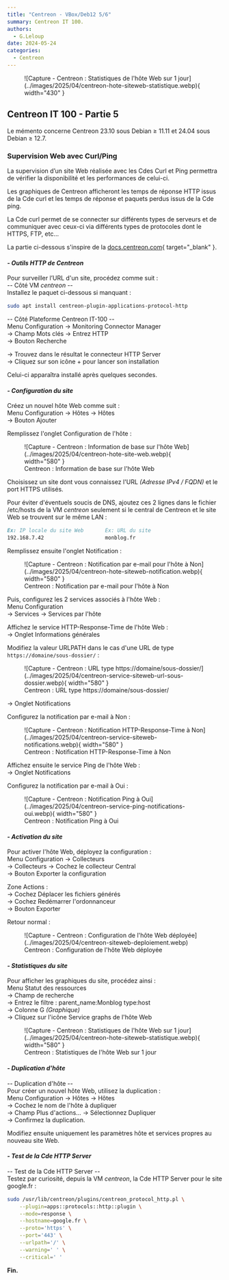 ```yaml
---
title: "Centreon - VBox/Deb12 5/6"
summary: Centreon IT 100.
authors: 
  - G.Leloup
date: 2024-05-24
categories: 
  - Centreon
---
```


<figure markdown>
  ![Capture - Centreon : Statistiques de l'hôte Web sur 1 jour](../images/2025/04/centreon-hote-siteweb-statistique.webp){ width="430" }
</figure>

## Centreon IT 100 - Partie 5

Le mémento concerne Centreon 23.10 sous Debian ≥ 11.11 et 24.04 sous Debian ≥ 12.7.

### Supervision Web avec Curl/Ping

La supervision d’un site Web réalisée avec les Cdes Curl et Ping permettra de vérifier la disponibilité et les performances de celui-ci.

Les graphiques de Centreon afficheront les temps de réponse HTTP issus de la Cde curl et les temps de réponse et paquets perdus issus de la Cde ping.

La Cde curl permet de se connecter sur différents types de serveurs et de communiquer avec ceux-ci via différents types de protocoles dont le HTTPS, FTP, etc…

La partie ci-dessous s'inspire de la [docs.centreon.com](../medias/Centreon-applications-protocol-http.pdf){ target="_blank" }.

#### _- Outils HTTP de Centreon_

Pour surveiller l’URL d'un site, procédez comme suit :  
-- Côté VM _centreon_ --  
Installez le paquet ci-dessous si manquant :

```bash
sudo apt install centreon-plugin-applications-protocol-http
```

<!-- more -->

-- Côté Plateforme Centreon IT-100 --  
Menu Configuration -> Monitoring Connector Manager  
-> Champ Mots clés -> Entrez HTTP  
-> Bouton Recherche

-> Trouvez dans le résultat le connecteur HTTP Server  
-> Cliquez sur son icône + pour lancer son installation

Celui-ci apparaîtra installé après quelques secondes.

#### _- Configuration du site_

Créez un nouvel hôte Web comme suit :  
Menu Configuration -> Hôtes -> Hôtes  
-> Bouton Ajouter

Remplissez l'onglet Configuration de l'hôte :

<figure markdown>
  ![Capture - Centreon : Information de base sur l'hôte Web](../images/2025/04/centreon-hote-site-web.webp){ width="580" }
  <figcaption>Centreon : Information de base sur l'hôte Web</figcaption>
</figure>

Choisissez un site dont vous connaissez l'URL _(Adresse IPv4 / FQDN)_ et le port HTTPS utilisés.

Pour éviter d'éventuels soucis de DNS, ajoutez ces 2 lignes dans le fichier /etc/hosts de la VM _centreon_ seulement si le central de Centreon et le site Web se trouvent sur le même LAN :

```markdown
Ex: IP locale du site Web       Ex: URL du site
192.168.7.42                    monblog.fr
```

Remplissez ensuite l'onglet Notification :

<figure markdown>
  ![Capture - Centreon : Notification par e-mail pour l'hôte à Non](../images/2025/04/centreon-hote-siteweb-notification.webp){ width="580" }
  <figcaption>Centreon : Notification par e-mail pour l'hôte à Non</figcaption>
</figure>

Puis, configurez les 2 services associés à l'hôte Web :  
Menu Configuration  
-> Services -> Services par l'hôte

Affichez le service HTTP-Response-Time de l'hôte Web :  
-> Onglet Informations générales

Modifiez la valeur URLPATH dans le cas d'une URL de type `https://domaine/sous-dossier/` :

<figure markdown>
  ![Capture - Centreon : URL type https://domaine/sous-dossier/](../images/2025/04/centreon-service-siteweb-url-sous-dossier.webp){ width="580" }
  <figcaption>Centreon : URL type https://domaine/sous-dossier/</figcaption>
</figure>

-> Onglet Notifications

Configurez la notification par e-mail à Non :

<figure markdown>
  ![Capture - Centreon : Notification HTTP-Response-Time à Non](../images/2025/04/centreon-service-siteweb-notifications.webp){ width="580" }
  <figcaption>Centreon : Notification HTTP-Response-Time à Non</figcaption>
</figure>

Affichez ensuite le service Ping de l'hôte Web :  
-> Onglet Notifications

Configurez la notification par e-mail à Oui :

<figure markdown>
  ![Capture - Centreon : Notification Ping à Oui](../images/2025/04/centreon-service-ping-notifications-oui.webp){ width="580" }
  <figcaption>Centreon : Notification Ping à Oui</figcaption>
</figure>

#### _- Activation du site_

Pour activer l'hôte Web, déployez la configuration :  
Menu Configuration -> Collecteurs  
-> Collecteurs -> Cochez le collecteur Central  
-> Bouton Exporter la configuration

Zone Actions :  
-> Cochez Déplacer les fichiers générés  
-> Cochez Redémarrer l'ordonnanceur  
-> Bouton Exporter

Retour normal :

<figure markdown>
  ![Capture - Centreon : Configuration de l'hôte Web déployée](../images/2025/04/centreon-siteweb-deploiement.webp)
  <figcaption>Centreon : Configuration de l'hôte Web déployée</figcaption>
</figure>

#### _- Statistiques du site_

Pour afficher les graphiques du site, procédez ainsi :  
Menu Statut des ressources  
-> Champ de recherche  
-> Entrez le filtre : parent_name:Monblog type:host  
-> Colonne G _(Graphique)_  
-> Cliquez sur l'icône Service graphs de l'hôte Web

<figure markdown>
  ![Capture - Centreon : Statistiques de l'hôte Web sur 1 jour](../images/2025/04/centreon-hote-siteweb-statistique.webp){ width="580" }
  <figcaption>Centreon : Statistiques de l'hôte Web sur 1 jour</figcaption>
</figure>

#### _- Duplication d'hôte_

-- Duplication d'hôte --  
Pour créer un nouvel hôte Web, utilisez la duplication :  
Menu Configuration -> Hôtes -> Hôtes  
-> Cochez le nom de l'hôte à dupliquer  
-> Champ Plus d'actions... -> Sélectionnez Dupliquer  
-> Confirmez la duplication.

Modifiez ensuite uniquement les paramètres hôte et services propres au nouveau site Web.

#### _- Test de la Cde HTTP Server_

-- Test de la Cde HTTP Server --  
Testez par curiosité, depuis la VM _centreon_, la Cde HTTP Server pour le site google.fr :

```bash
sudo /usr/lib/centreon/plugins/centreon_protocol_http.pl \
    --plugin=apps::protocols::http::plugin \
    --mode=response \
    --hostname=google.fr \
    --proto='https' \
    --port='443' \
    --urlpath='/' \
    --warning=' ' \
    --critical=' '
```

**Fin.**
